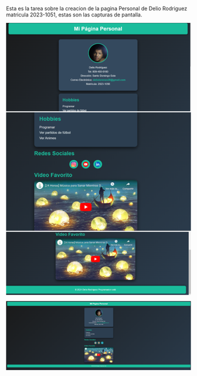 Esta es la tarea sobre la creacion de la pagina Personal de Delio Rodriguez matricula 2023-1051, estas son las capturas de pantalla.

![Captura 1](/Image%20Tarea/1.png)
![Captura 2](/Image%20Tarea/2.png)
![Captura 3](/Image%20Tarea/3.png)

![Captura completa zoom](/Image%20Tarea/completa.png)
